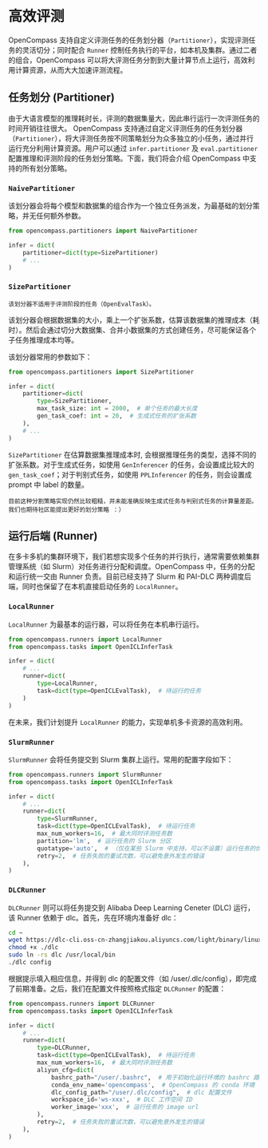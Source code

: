 # 高效评测

OpenCompass 支持自定义评测任务的任务划分器（`Partitioner`），实现评测任务的灵活切分；同时配合 `Runner` 控制任务执行的平台，如本机及集群。通过二者的组合，OpenCompass 可以将大评测任务分割到大量计算节点上运行，高效利用计算资源，从而大大加速评测流程。

## 任务划分 (Partitioner)

由于大语言模型的推理耗时长，评测的数据集量大，因此串行运行一次评测任务的时间开销往往很大。
OpenCompass 支持通过自定义评测任务的任务划分器（`Partitioner`），将大评测任务按不同策略划分为众多独立的小任务，通过并行运行充分利用计算资源。用户可以通过 `infer.partitioner` 及 `eval.partitioner` 配置推理和评测阶段的任务划分策略。下面，我们将会介绍 OpenCompass 中支持的所有划分策略。

### `NaivePartitioner`

该划分器会将每个模型和数据集的组合作为一个独立任务派发，为最基础的划分策略，并无任何额外参数。

```python
from opencompass.partitioners import NaivePartitioner

infer = dict(
    partitioner=dict(type=SizePartitioner)
    # ...
)
```

### `SizePartitioner`

```{warning}
该划分器不适用于评测阶段的任务（OpenEvalTask）。
```

该划分器会根据数据集的大小，乘上一个扩张系数，估算该数据集的推理成本（耗时）。然后会通过切分大数据集、合并小数据集的方式创建任务，尽可能保证各个子任务推理成本均等。

该划分器常用的参数如下：

```python
from opencompass.partitioners import SizePartitioner

infer = dict(
    partitioner=dict(
        type=SizePartitioner,
        max_task_size: int = 2000,  # 单个任务的最大长度
        gen_task_coef: int = 20,  # 生成式任务的扩张系数
    ),
    # ...
)
```

`SizePartitioner` 在估算数据集推理成本时, 会根据推理任务的类型，选择不同的扩张系数。对于生成式任务，如使用 `GenInferencer` 的任务，会设置成比较大的 `gen_task_coef`；对于判别式任务，如使用 `PPLInferencer` 的任务，则会设置成 prompt 中 label 的数量。

```{note}
目前这种分割策略实现仍然比较粗糙，并未能准确反映生成式任务与判别式任务的计算量差距。我们也期待社区能提出更好的划分策略 ：）
```

## 运行后端 (Runner)

在多卡多机的集群环境下，我们若想实现多个任务的并行执行，通常需要依赖集群管理系统（如 Slurm）对任务进行分配和调度。OpenCompass 中，任务的分配和运行统一交由 Runner 负责。目前已经支持了 Slurm 和 PAI-DLC 两种调度后端，同时也保留了在本机直接启动任务的 `LocalRunner`。

### `LocalRunner`

`LocalRunner` 为最基本的运行器，可以将任务在本机串行运行。

```python
from opencompass.runners import LocalRunner
from opencompass.tasks import OpenICLInferTask

infer = dict(
    # ...
    runner=dict(
        type=LocalRunner,
        task=dict(type=OpenICLEvalTask),  # 待运行的任务
    )
)
```

在未来，我们计划提升 `LocalRunner` 的能力，实现单机多卡资源的高效利用。

### `SlurmRunner`

`SlurmRunner` 会将任务提交到 Slurm 集群上运行。常用的配置字段如下：

```python
from opencompass.runners import SlurmRunner
from opencompass.tasks import OpenICLInferTask

infer = dict(
    # ...
    runner=dict(
        type=SlurmRunner,
        task=dict(type=OpenICLEvalTask),  # 待运行任务
        max_num_workers=16,  # 最大同时评测任务数
        partition='lm',  # 运行任务的 Slurm 分区
        quotatype='auto',  # （仅在某些 Slurm 中支持，可以不设置）运行任务的优先级
        retry=2,  # 任务失败的重试次数，可以避免意外发生的错误
    ),
)
```

### `DLCRunner`

`DLCRunner` 则可以将任务提交到 Alibaba Deep Learning Ceneter (DLC) 运行，该 Runner 依赖于 dlc。首先，先在环境内准备好 dlc：

```bash
cd ~
wget https://dlc-cli.oss-cn-zhangjiakou.aliyuncs.com/light/binary/linux/amd64/dlc
chmod +x ./dlc
sudo ln -rs dlc /usr/local/bin
./dlc config
```

根据提示填入相应信息，并得到 dlc 的配置文件（如 /user/.dlc/config），即完成了前期准备。之后，我们在配置文件按照格式指定 `DLCRunner` 的配置：

```python
from opencompass.runners import DLCRunner
from opencompass.tasks import OpenICLInferTask

infer = dict(
    # ...
    runner=dict(
        type=DLCRunner,
        task=dict(type=OpenICLEvalTask),  # 待运行任务
        max_num_workers=16,  # 最大同时评测任务数
        aliyun_cfg=dict(
            bashrc_path="/user/.bashrc",  # 用于初始化运行环境的 bashrc 路径
            conda_env_name='opencompass',  # OpenCompass 的 conda 环境
            dlc_config_path="/user/.dlc/config",  # dlc 配置文件
            workspace_id='ws-xxx',  # DLC 工作空间 ID
            worker_image='xxx',  # 运行任务的 image url
        ),
        retry=2,  # 任务失败的重试次数，可以避免意外发生的错误
    ),
)

```
